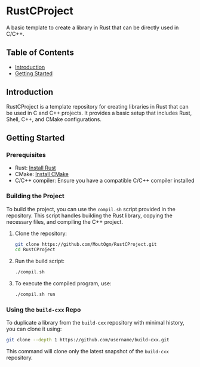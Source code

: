 # RustCProject

A basic template to create a library in Rust that can be directly used in C/C++.

## Table of Contents

- [Introduction](#introduction)
- [Getting Started](#getting-started)

## Introduction

RustCProject is a template repository for creating libraries in Rust that can be used in C and C++ projects. It provides a basic setup that includes Rust, Shell, C++, and CMake configurations.

## Getting Started

### Prerequisites

- Rust: [Install Rust](https://www.rust-lang.org/tools/install)
- CMake: [Install CMake](https://cmake.org/install/)
- C/C++ compiler: Ensure you have a compatible C/C++ compiler installed

### Building the Project

To build the project, you can use the `compil.sh` script provided in the repository. This script handles building the Rust library, copying the necessary files, and compiling the C++ project.

1. Clone the repository:
   ```sh
   git clone https://github.com/MoutOgm/RustCProject.git
   cd RustCProject
   ```

2. Run the build script:
   ```sh
   ./compil.sh
   ```

3. To execute the compiled program, use:
   ```sh
   ./compil.sh run
   ```

### Using the `build-cxx` Repo

To duplicate a library from the `build-cxx` repository with minimal history, you can clone it using:
```sh
git clone --depth 1 https://github.com/username/build-cxx.git
```

This command will clone only the latest snapshot of the `build-cxx` repository.
